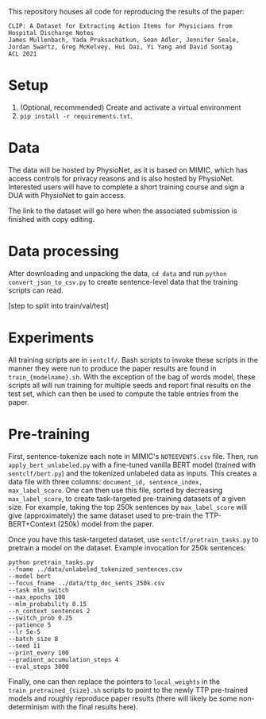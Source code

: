 This repository houses all code for reproducing the results of the paper:

```
CLIP: A Dataset for Extracting Action Items for Physicians from Hospital Discharge Notes
James Mullenbach, Yada Pruksachatkun, Sean Adler, Jennifer Seale, Jordan Swartz, Greg McKelvey, Hui Dai, Yi Yang and David Sontag
ACL 2021
```

# Setup

1. (Optional, recommended) Create and activate a virtual environment
2. `pip install -r requirements.txt`. 

# Data

The data will be hosted by PhysioNet, as it is based on MIMIC, which has access controls for privacy reasons and is also hosted by PhysioNet. Interested users will have to complete a short training course and sign a DUA with PhysioNet to gain access. 

The link to the dataset will go here when the associated submission is finished with copy editing. 

# Data processing

After downloading and unpacking the data, `cd data` and run `python convert_json_to_csv.py` to create sentence-level data that the training scripts can read.

[step to split into train/val/test]

# Experiments

All training scripts are in `sentclf/`. Bash scripts to invoke these scripts in the manner they were run to produce the paper results are found in `train_{modelname}.sh`. With the exception of the bag of words model, these scripts all will run training for multiple seeds and report final results on the test set, which can then be used to compute the table entries from the paper. 

# Pre-training

First, sentence-tokenize each note in MIMIC's `NOTEEVENTS.csv` file. Then, run `apply_bert_unlabeled.py` with a fine-tuned vanilla BERT model (trained with `sentclf/bert.py`) and the tokenized unlabeled data as inputs. This creates a data file with three columns: `document_id, sentence_index, max_label_score`. One can then use this file, sorted by decreasing `max_label_score`, to create task-targeted pre-training datasets of a given size. For example, taking the top 250k sentences by `max_label_score` will give (approximately) the same dataset used to pre-train the TTP-BERT+Context (250k) model from the paper. 

Once you have this task-targeted dataset, use `sentclf/pretrain_tasks.py` to pretrain a model on the dataset. Example invocation for 250k sentences:
```
python pretrain_tasks.py
--fname ../data/unlabeled_tokenized_sentences.csv
--model bert
--focus_fname ../data/ttp_doc_sents_250k.csv
--task mlm_switch
--max_epochs 100
--mlm_probability 0.15
--n_context_sentences 2
--switch_prob 0.25
--patience 5
--lr 5e-5
--batch_size 8
--seed 11
--print_every 100
--gradient_accumulation_steps 4
--eval_steps 3000
```

Finally, one can then replace the pointers to `local_weights` in the `train_pretrained_{size}.sh` scripts to point to the newly TTP pre-trained models and roughly reproduce paper results (there will likely be some non-determinism with the final results here). 
